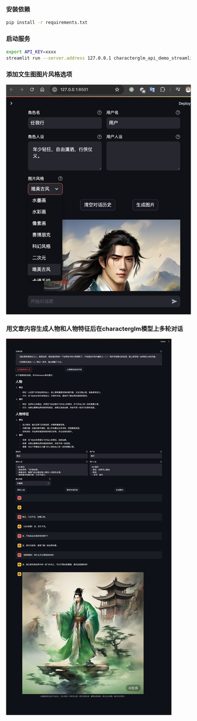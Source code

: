 ### 安装依赖

```bash
pip install -r requirements.txt
```

### 启动服务

```bash
export API_KEY=xxxx
streamlit run --server.address 127.0.0.1 characterglm_api_demo_streamlit.py
```

### 添加文生图图片风格选项

![](./images/image_style.png)

### 用文章内容生成人物和人物特征后在characterglm模型上多轮对话

![](./images/characterglm.png)